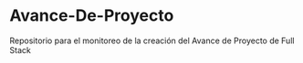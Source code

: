 # Avance-De-Proyecto
Repositorio para el monitoreo de la creación del Avance de Proyecto de Full Stack
